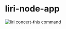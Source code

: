 # liri-node-app
![liri concert-this command](https://user-images.githubusercontent.com/42012606/51768575-b2f04580-20ae-11e9-9fd1-f678229f3612.PNG)
